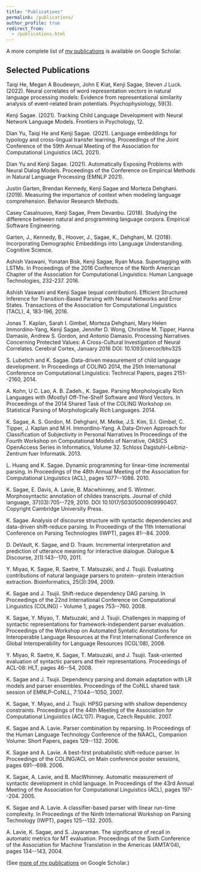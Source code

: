 ```yaml
---
title: "Publications"
permalink: /publications/
author_profile: true
redirect_from:
  - /publications.html
---
```


A more complete list of [my publications](http://scholar.google.com/citations?user=8HdRoroAAAAJ&hl=en) is available on Google Scholar. 

## Selected Publications

Taiqi He, Megan A Boudewyn, John E Kiat, Kenji Sagae, Steven J Luck. (2022). Neural correlates of word representation vectors in natural language processing models: Evidence from representational similarity analysis of event-related brain potentials. Psychophysiology, 59(3).

Kenji Sagae. (2021). Tracking Child Language Development with Neural Network Language Models. Frontiers in Psychology, 12.

Dian Yu, Taiqi He and Kenji Sagae. (2021). Language embeddings for typology and cross-lingual transfer learning. Proceedings of the Joint Conference of the 59th Annual Meeting of the Association for Computational Linguistics (ACL 2021).

Dian Yu and Kenji Sagae. (2021). Automatically Exposing Problems with Neural Dialog Models. Proceedings of the Conference on Empirical Methods in Natural Language Processing (EMNLP 2021).

Justin Garten, Brendan Kennedy, Kenji Sagae and Morteza Dehghani. (2019). Measuring the importance of context when modeling language comprehension. Behavior Research Methods.

Casey Casalnuovo, Kenji Sagae, Prem Devanbu. (2018). Studying the difference between natural and programming language corpora. Empirical Software Engineering.

Garten, J., Kennedy, B., Hoover, J., Sagae, K., Dehghani, M. (2018). Incorporating Demographic Embeddings into Language Understanding. Cognitive Science.

Ashish Vaswani, Yonatan Bisk, Kenji Sagae, Ryan Musa. Supertagging with LSTMs. In Proceedings of the 2016 Conference of the North American Chapter of the Association for Computational Linguistics: Human Language Technologies, 232-237. 2016.

Ashish Vaswani and Kenji Sagae (equal contribution). Efficient Structured Inference for Transition-Based Parsing with Neural Networks and Error States. Transactions of the Association for Computational Linguistics (TACL), 4, 183-196, 2016.

Jonas T. Kaplan, Sarah I. Gimbel, Morteza Dehghani, Mary Helen Immordino-Yang, Kenji Sagae, Jennifer D. Wong, Christine M. Tipper, Hanna Damasio, Andrew S. Gordon, and Antonio Damasio. Processing Narratives Concerning Protected Values: A Cross-Cultural Investigation of Neural Correlates. Cerebral Cortex, January 2016 DOI: 10.1093/cercor/bhv325

S. Lubetich and K. Sagae. Data-driven measurement of child language development. In Proceedings of COLING 2014, the 25th International Conference on Computational Linguistics: Technical Papers, pages 2151--2160, 2014.

A. Kohn, U C. Lao, A. B. Zadeh., K. Sagae. Parsing Morphologically Rich Languages with (Mostly) Off-The-Shelf Software and Word Vectors. In Proceedings of the 2014 Shared Task of the COLING Workshop on Statistical Parsing of Morphologically Rich Languages. 2014.

K. Sagae, A. S. Gordon, M. Dehghani, M. Metke, J.S. Kim, S.I. Gimbel, C. Tipper, J. Kaplan and M.H. Immordino-Yang. A Data-Driven Approach for Classification of Subjectivity in Personal Narratives In Proceedings of the Fourth Workshop on Computational Models of Narrative, OASICS OpenAccess Series in Informatics, Volume 32. Schloss Dagstuhl-Leibniz-Zentrum fuer Informatik. 2013.

L. Huang and K. Sagae. Dynamic programming for linear-time incremental parsing. In Proceedings of the 48th Annual Meeting of the Association for Computational Linguistics (ACL), pages 1077--1086. 2010.

K. Sagae, E. Davis, A. Lavie, B. Macwhinney, and S. Wintner. Morphosyntactic annotation of childes transcripts. Journal of child language, 37(03):705--729, 2010. 
DOI 10.1017/S0305000909990407. Copyright Cambridge University Press.

K. Sagae. Analysis of discourse structure with syntactic dependencies and data-driven shift-reduce parsing. In Proceedings of the 11th International Conference on Parsing Technologies (IWPT), pages 81--84. 2009.

D. DeVault, K. Sagae, and D. Traum. Incremental interpretation and prediction of utterance meaning for interactive dialogue. Dialogue & Discourse, 2(1):143--170, 2011.

Y. Miyao, K. Sagae, R. Saetre, T. Matsuzaki, and J. Tsujii. Evaluating contributions of natural language parsers to protein--protein interaction extraction. Bioinformatics, 25(3):394, 2009.

K. Sagae and J. Tsujii. Shift-reduce dependency DAG parsing. In Proceedings of the 22nd International Conference on Computational Linguistics (COLING) - Volume 1, pages 753--760. 2008.

K. Sagae, Y. Miyao, T. Matsuzaki, and J. Tsujii. Challenges in mapping of syntactic representations for framework-independent parser evaluation. Proceedings of the Workshop on Automated Syntatic Annotations for Interoperable Language Resources at the First International Conference on Global Interoperability for Language Resources (ICGL'08), 2008.

Y. Miyao, R. Saetre, K. Sagae, T. Matsuzaki, and J. Tsujii. Task-oriented evaluation of syntactic parsers and their representations. Proceedings of ACL-08: HLT, pages 46--54, 2008.

K. Sagae and J. Tsujii. Dependency parsing and domain adaptation with LR models and parser ensembles. Proceedings of the CoNLL shared task session of EMNLP-CoNLL, 7:1044--1050, 2007.

K. Sagae, Y. Miyao, and J. Tsujii. HPSG parsing with shallow dependency constraints. Proceedings of the 44th Meeting of the Association for Computational Linguistics (ACL'07). Prague, Czech Republic. 2007.

K. Sagae and A. Lavie. Parser combination by reparsing. In Proceedings of the Human Language Technology Conference of the NAACL, Companion Volume: Short Papers, pages 129--132. 2006.

K. Sagae and A. Lavie. A best-first probabilistic shift-reduce parser. In Proceedings of the COLING/ACL on Main conference poster sessions, pages 691--698. 2006.

K. Sagae, A. Lavie, and B. MacWhinney. Automatic measurement of syntactic development in child language. In Proceedings of the 43rd Annual Meeting of the Association for Computational Linguistics (ACL), pages 197--204. 2005.

K. Sagae and A. Lavie. A classifier-based parser with linear run-time complexity. In Proceedings of the Ninth International Workshop on Parsing Technology (IWPT), pages 125--132. 2005.

A. Lavie, K. Sagae, and S. Jayaraman. The significance of recall in automatic metrics for MT evaluation. Proceedings of the Sixth Conference of the Association for Machine Translation in the Americas (AMTA'04), pages 134--143, 2004.

(See [more of my publications](http://scholar.google.com/citations?user=8HdRoroAAAAJ&hl=en) on Google Scholar.)
